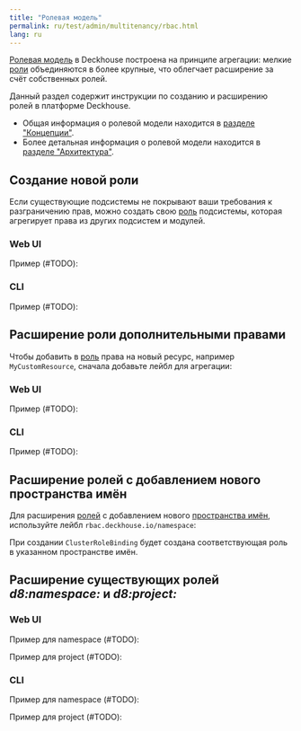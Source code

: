 ```yaml
---
title: "Ролевая модель"
permalink: ru/test/admin/multitenancy/rbac.html
lang: ru
---
```


[Ролевая модель](../../concepts/glossary.html#ролевая-модель) в Deckhouse построена на принципе агрегации: мелкие [роли](../../concepts/glossary.html#роль) объединяются в более крупные, что облегчает расширение за счёт собственных ролей.

Данный раздел содержит инструкции по созданию и расширению ролей в платформе Deckhouse.

- Общая информация о ролевой модели находится в [разделе "Концепции"](../../concepts/multitenancy/rbac.html).
- Более детальная информация о ролевой модели находится в [разделе "Архитектура"](../../architecture/multitenancy/rbac.html).

## Создание новой роли

Если существующие подсистемы не покрывают ваши требования к разграничению прав, можно создать свою [роль](../../concepts/glossary.html#роль) подсистемы, которая агрегирует права из других подсистем и модулей.

### Web UI

Пример (#TODO):

### CLI

Пример (#TODO):

## Расширение роли дополнительными правами

Чтобы добавить в [роль](../../concepts/glossary.html#роль) права на новый ресурс, например `MyCustomResource`, сначала добавьте лейбл для агрегации:

### Web UI

Пример (#TODO):

### CLI

Пример (#TODO):

## Расширение ролей с добавлением нового пространства имён

Для расширения [ролей](../../concepts/glossary.html#роль) с добавлением нового [пространства имён](../../concepts/glossary.html#пространство-имён), используйте лейбл `rbac.deckhouse.io/namespace`:

При создании `ClusterRoleBinding` будет создана соответствующая роль в указанном пространстве имён.

## Расширение существующих ролей *d8:namespace:* и *d8:project:*

### Web UI

Пример для namespace (#TODO):

Пример для project (#TODO):

### CLI

Пример для namespace (#TODO):

Пример для project (#TODO):
